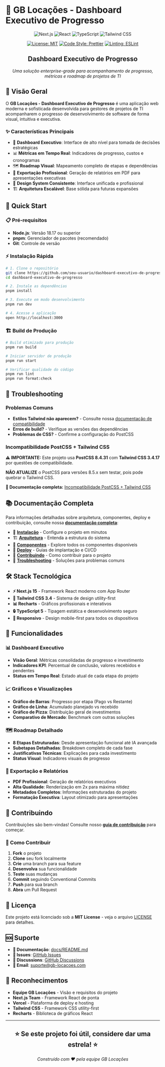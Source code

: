 # 🚀 GB Locações - Dashboard Executivo de Progresso

<div align="center">

![Next.js](https://img.shields.io/badge/Next.js-15.2.4-black?style=for-the-badge&logo=next.js)
![React](https://img.shields.io/badge/React-19-blue?style=for-the-badge&logo=react)
![TypeScript](https://img.shields.io/badge/TypeScript-5-blue?style=for-the-badge&logo=typescript)
![Tailwind CSS](https://img.shields.io/badge/Tailwind_CSS-3.4.17-38B2AC?style=for-the-badge&logo=tailwind-css)

[![License: MIT](https://img.shields.io/badge/License-MIT-yellow.svg?style=for-the-badge)](https://opensource.org/licenses/MIT)
[![Code Style: Prettier](https://img.shields.io/badge/code_style-prettier-ff69b4.svg?style=for-the-badge)](https://prettier.io/)
[![Linting: ESLint](https://img.shields.io/badge/linting-eslint-4B32C3.svg?style=for-the-badge)](https://eslint.org/)

## Dashboard Executivo de Progresso

_Uma solução enterprise-grade para acompanhamento de progresso, métricas e roadmap de projetos de
TI_

</div>

## 🎯 Visão Geral

O **GB Locações - Dashboard Executivo de Progresso** é uma aplicação web moderna e sofisticada
desenvolvida para gestores de projetos de TI acompanharem o progresso de desenvolvimento de software
de forma visual, intuitiva e executiva.

### ✨ Características Principais

- 🎯 **Dashboard Executivo**: Interface de alto nível para tomada de decisões estratégicas
- 📊 **Métricas em Tempo Real**: Indicadores de progresso, custos e cronogramas
- 🗺️ **Roadmap Visual**: Mapeamento completo de etapas e dependências
- 📄 **Exportação Profissional**: Geração de relatórios em PDF para apresentações executivas
- 🎨 **Design System Consistente**: Interface unificada e profissional
- 🏗️ **Arquitetura Escalável**: Base sólida para futuras expansões

## 🚀 Quick Start

### 📋 Pré-requisitos

- **Node.js**: Versão 18.17 ou superior
- **pnpm**: Gerenciador de pacotes (recomendado)
- **Git**: Controle de versão

### ⚡ Instalação Rápida

```bash
# 1. Clone o repositório
git clone https://github.com/seu-usuario/dashboard-executivo-de-progresso.git
cd dashboard-executivo-de-progresso

# 2. Instale as dependências
pnpm install

# 3. Execute em modo desenvolvimento
pnpm run dev

# 4. Acesse a aplicação
open http://localhost:3000
```

### 🏗️ Build de Produção

```bash
# Build otimizado para produção
pnpm run build

# Iniciar servidor de produção
pnpm run start

# Verificar qualidade do código
pnpm run lint
pnpm run format:check
```

## 🚨 Troubleshooting

### Problemas Comuns

- **Estilos Tailwind não aparecem?** - Consulte nossa
  [documentação de compatibilidade](docs/troubleshooting/tailwind-postcss-compatibility.md)
- **Erros de build?** - Verifique as versões das dependências
- **Problemas de CSS?** - Confirme a configuração do PostCSS

### Incompatibilidade PostCSS + Tailwind CSS

**⚠️ IMPORTANTE:** Este projeto usa **PostCSS 8.4.31** com **Tailwind CSS 3.4.17** por questões de
compatibilidade.

**NÃO ATUALIZE** o PostCSS para versões 8.5.x sem testar, pois pode quebrar o Tailwind CSS.

**📖 Documentação completa:**
[Incompatibilidade PostCSS + Tailwind CSS](docs/troubleshooting/tailwind-postcss-compatibility.md)

## 📚 Documentação Completa

Para informações detalhadas sobre arquitetura, componentes, deploy e contribuição, consulte nossa
**[documentação completa](docs/README.md)**:

- 🚀 **[Instalação](docs/getting-started/installation.md)** - Configure o projeto em minutos
- 🏗️ **[Arquitetura](docs/getting-started/architecture.md)** - Entenda a estrutura do sistema
- 🧩 **[Componentes](docs/components/)** - Explore todos os componentes disponíveis
- 🚀 **[Deploy](docs/deployment/)** - Guias de implantação e CI/CD
- 🤝 **[Contribuindo](docs/contributing/)** - Como contribuir para o projeto
- 🚨 **[Troubleshooting](docs/troubleshooting/)** - Soluções para problemas comuns

## 🛠️ Stack Tecnológica

- **⚡ Next.js 15** - Framework React moderno com App Router
- **🎨 Tailwind CSS 3.4** - Sistema de design utility-first
- **📊 Recharts** - Gráficos profissionais e interativos
- **🔒 TypeScript 5** - Tipagem estática e desenvolvimento seguro
- **📱 Responsivo** - Design mobile-first para todos os dispositivos

## 🎨 Funcionalidades

### 📊 Dashboard Executivo

- **Visão Geral**: Métricas consolidadas de progresso e investimento
- **Indicadores KPI**: Percentual de conclusão, valores recebidos e pendentes
- **Status em Tempo Real**: Estado atual de cada etapa do projeto

### 📈 Gráficos e Visualizações

- **Gráfico de Barras**: Progresso por etapa (Pago vs Restante)
- **Gráfico de Linha**: Acumulado planejado vs recebido
- **Gráfico de Pizza**: Distribuição geral de investimentos
- **Comparativo de Mercado**: Benchmark com outras soluções

### 🗺️ Roadmap Detalhado

- **8 Etapas Estruturadas**: Desde apresentação funcional até IA avançada
- **Subetapas Detalhadas**: Breakdown completo de cada fase
- **Justificativas Técnicas**: Explicações para cada investimento
- **Status Visual**: Indicadores visuais de progresso

### 📄 Exportação e Relatórios

- **PDF Profissional**: Geração de relatórios executivos
- **Alta Qualidade**: Renderização em 2x para máxima nitidez
- **Metadados Completos**: Informações estruturadas do projeto
- **Formatação Executiva**: Layout otimizado para apresentações

## 🤝 Contribuindo

Contribuições são bem-vindas! Consulte nosso **[guia de contribuição](docs/contributing/README.md)**
para começar.

### 🚀 Como Contribuir

1. **Fork** o projeto
2. **Clone** seu fork localmente
3. **Crie** uma branch para sua feature
4. **Desenvolva** sua funcionalidade
5. **Teste** suas mudanças
6. **Commit** seguindo Conventional Commits
7. **Push** para sua branch
8. **Abra** um Pull Request

## 📄 Licença

Este projeto está licenciado sob a **MIT License** - veja o arquivo [LICENSE](LICENSE) para
detalhes.

## 🆘 Suporte

- **📖 Documentação**: [docs/README.md](docs/README.md)
- **🐛 Issues**:
  [GitHub Issues](https://github.com/seu-usuario/dashboard-executivo-de-progresso/issues)
- **💬 Discussions**:
  [GitHub Discussions](https://github.com/seu-usuario/dashboard-executivo-de-progresso/discussions)
- **📧 Email**: suporte@gb-locacoes.com

## 🌟 Reconhecimentos

- **Equipe GB Locações** - Visão e requisitos do projeto
- **Next.js Team** - Framework React de ponta
- **Vercel** - Plataforma de deploy e hosting
- **Tailwind CSS** - Framework CSS utility-first
- **Recharts** - Biblioteca de gráficos React

---

<div align="center">

## ⭐ Se este projeto foi útil, considere dar uma estrela! ⭐

_Construído com ❤️ pela equipe GB Locações_

</div>
